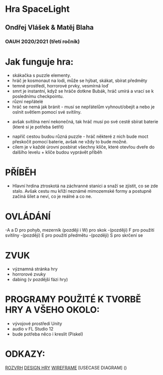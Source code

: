 # Hra SpaceLight
## Ondřej Vlášek & Matěj Blaha
### OAUH 2020/2021 (třetí ročník)

Jak funguje hra:
===============
* skákačka s puzzle elementy.
* hráč je kosmonaut na lodi, může se hýbat, skákat, sbírat předměty
* temné prostředí, horrorové prvky, vesmírná loď
* smrt je instantní, když se hráče dotkne Bubák, hráč umírá a vrací se k poslednímu checkpointu.
* různí nepřátelé
* hráč se nemá jak bránit - musí se nepřátelům vyhnout/obejít a nebo je oslnit světlem pomocí své svítilny.
- avšak svítilna není nekonečná, tak hráč musí po své cestě sbírat baterie (které si je potřeba šetřit)
* napříč cestou budou různá puzzle - hráč některé z nich bude moct přeskočit pomocí baterie, avšak ne vždy to bude možné.
* cílem je v každé úrovni posbírat všechny klíče, které otevřou dveře do dalšího levelu + klíče budou vyprávět příběh 

PŘÍBĚH 
===============
- Hlavní hrdina ztroskotá na záchranné stanici a snaží se zjistit, co se zde stalo. Avšak cestu mu kříží neznámé mimozemské formy a postupně začíná šílet a neví,
 co je reálné a co ne.
 
 OVLÁDÁNÍ
===============
-A a D pro pohyb, mezerník (později i W) pro skok
-(později) F pro použití svítilny
-(později) E pro použití předmětu
-(později) S pro skrčení se

ZVUK
===============
- významná stránka hry
- horrorové zvuky
- dabing (v pozdější fázi hry)

PROGRAMY POUŽITÉ K TVORBĚ HRY A VŠEHO OKOLO: 
===============
- vývojové prostředí Unity
- audio v FL Studio 12
- bude potřeba něco i kreslit (Piskel)


ODKAZY: 
===============
[ROZVRH](https://github.com/vlshk999/SpaceLight/blob/main/DOC/rozvrh.md)
[DESIGN HRY](https://github.com/vlshk999/SpaceLight/blob/main/DOC/design.md)
[WIREFRAME](https://github.com/vlshk999/SpaceLight/blob/main/DOC/wireframe.png)
[USECASE DIAGRAM] ()
